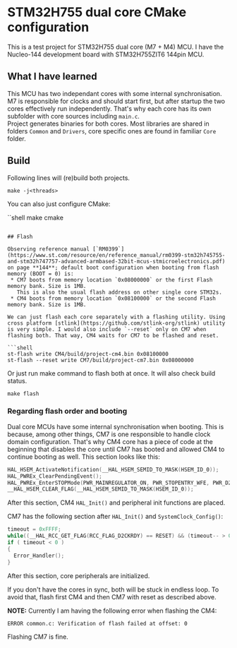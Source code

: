 # STM32H755 dual core CMake configuration

This is a test project for STM32H755 dual core (M7 + M4) MCU. I have the Nucleo-144 development board with STM32H755ZIT6 144pin MCU.  

## What I have learned

This MCU has two independant cores with some internal synchronisation. M7 is responsible for clocks and should start first, but after startup the two cores effectively run independently. That's why each core has its own subfolder with core sources including `main.c`.  
Project generates binaries for both cores. Most libraries are shared in folders `Common` and `Drivers`, core specific ones are found in familiar `Core` folder.  

## Build

Following lines will (re)build both projects.

```shell
make -j<threads>
```

You can also just configure CMake:

``shell
make cmake
```

## Flash

Observing reference manual [`RM0399`](https://www.st.com/resource/en/reference_manual/rm0399-stm32h745755-and-stm32h747757-advanced-armbased-32bit-mcus-stmicroelectronics.pdf) on page **144**; default boot configuration when booting from flash memory (BOOT = 0) is:
 * CM7 boots from memory location `0x08000000` or the first Flash memory bank. Size is 1MB.  
   This is also the usual flash address on other single core STM32s.
 * CM4 boots from memory location `0x08100000` or the second Flash memory bank. Size is 1MB.

We can just flash each core separately with a flashing utility. Using cross platform [stlink](https://github.com/stlink-org/stlink) utility is very simple. I would also include `--reset` only on CM7 when flashing both. That way, CM4 waits for CM7 to be flashed and reset.  

```shell
st-flash write CM4/build/project-cm4.bin 0x08100000
st-flash --reset write CM7/build/project-cm7.bin 0x08000000
```

Or just run make command to flash both at once. It will also check build status.

```shell
make flash
```

### Regarding flash order and booting

Dual core MCUs have some internal synchronisation when booting. This is because, among other things, CM7 is one responsible to handle clock domain configuration. That's why CM4 core has a piece of code at the beginning that disables the core until CM7 has booted and allowed CM4 to continue booting as well. This section looks like this:

```c
HAL_HSEM_ActivateNotification(__HAL_HSEM_SEMID_TO_MASK(HSEM_ID_0));
HAL_PWREx_ClearPendingEvent();
HAL_PWREx_EnterSTOPMode(PWR_MAINREGULATOR_ON, PWR_STOPENTRY_WFE, PWR_D2_DOMAIN);
__HAL_HSEM_CLEAR_FLAG(__HAL_HSEM_SEMID_TO_MASK(HSEM_ID_0));
```

After this section, CM4 `HAL_Init()` and peripheral init functions are placed.  

CM7 has the following section after `HAL_Init()` and `SystemClock_Config()`:

```c
timeout = 0xFFFF;
while((__HAL_RCC_GET_FLAG(RCC_FLAG_D2CKRDY) == RESET) && (timeout-- > 0));
if ( timeout < 0 )
{
  Error_Handler();
}
```

After this section, core peripherals are initialized.  

If you don't have the cores in sync, both will be stuck in endless loop. To avoid that, flash first CM4 and then CM7 with reset as described above.  

**NOTE:** Currently I am having the following error when flashing the CM4:

```shell
ERROR common.c: Verification of flash failed at offset: 0
```

Flashing CM7 is fine.
